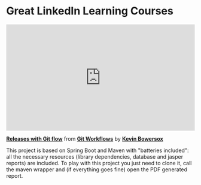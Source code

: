 <h1>Great LinkedIn Learning Courses</h1>

<div style="position:relative;height:0;padding-bottom:56.25%"><iframe width="640" height="360" src="https://www.linkedin.com/learning/embed/git-workflows/releases-with-git-flow?autoplay=false&claim=AQEDhcdVJ8axzAAAAYgQZn_Qs0t7Eg_6z5Kf1PtUBZ_4V5MfyklWsDTeDbyVSQCvv4361nA47TY_Ch0mggbmOA7542PPaZosRfj_PpMLvx20DN43qhhbQaY4cTzfWirxvkM0eLV66ZXVVeuFY1INENJmv4EK4_6v3maNd1x3elucW768VTHeRrNdi6wXWJ5MFdc51tjVI-iF8eUQvD2h2uOT4mI_KeOhq4XRKZLw7tCqA8X9J3RoSCS3UnAlaqpDlhmw3AtDK0VQ02I9wmuXSj0JClZVPHsFd5OtGs4cNoXi0wQhZlpxQaebouk0XZ-9iSkgBEtrKvmQdit2oBe8p4FW_49KHRvsaZ0n_Hw0X2liKkruNtmfHfo9xzObOFVBnZpcoH1fL-Ggf2lrLhtw89e9Zt2Sh2vHinSfCa-WQ5urIYMHAfXuDWoKJtW_dRqKPwYPJSDFlhEaJwPcf2VDd0OS3mA0wFA6Yo6nAig08P9lUQAtOmM_5BBQKPHFveqk1qPAJMqOt5pECF_BfZj37BEnoSVECWlROtOXAdGY06C9tjhyFroXUJnlMHMRoKAZ_9rWhZ3_0lXSVIFGNHLxFG4D4Ba-dmetKHxcByhhVMm93B2IYMeLXvcknRWj-aCHmzeXXOJduh7_75YolcYVFbbYWAy07E3axTnyEEgLTzRSuUOlfWi5JXIiokDseQuLmB-ibIXVTrytMIE4vMNv8IVcAp7ZmIl7ibmh8UpmvbaklTRNRZ8GAP9ujxxbljzP2sfW2BlMZ1UnlQBAdqWy8qv0-YSQylpy-ezuK80f8cbvZtVoBnrHQ6ZMcqp6vgP6m-2rI2FOxxPg_4MIz2ZkGFjOiv-V79KKF2dSHCrbj_Bmw8poPPapRR1aEt1D1ll7wAgY_nUiaFqwRaV7hidjGSggJpPh5MZG4KZBBdrD2dUyMJEDZxy3f_3HyjImgDG_oUoo4b_hwJrBkmpryyxOQn1CxL-K8ya7S1NCgxUo8aRQ7VgxbgSOIAOKBEapGDl4NkJuFXs_nHvL4dGtVzoR_313cvK7zXJ9MbmO293FQ1cbJQKL4BP1n9jxkWB6Vg0z3OBNuRLGxuVTTjlArSXYcsyli9g1pO_wKUq5uhxpYHnlodlspg5UlQ_Hlxk-DK9WlYJWh3uhakKVBiayi12Q1HPtV2FaXvKj3lLl92HxZyaqKAtACvw5EaBMktEdwppxTQn2p5_KMccSPg_ntA&lipi=urn%3Ali%3Apage%3Ad_learning_content%3Bk9DE9lddSJ6SqF1%2B8S7mcg%3D%3D&licu" mozallowfullscreen="true" webkitallowfullscreen="true" allowfullscreen="true" frameborder="0" style="position:absolute;width:100%;height:100%;left:0"></iframe></div><p><strong><a href="https://www.linkedin.com/learning/git-workflows/releases-with-git-flow?trk=embed_lil">Releases with Git flow</a></strong> from <strong><a href="https://www.linkedin.com/learning/git-workflows?trk=embed_lil">Git Workflows</a></strong> by <strong><a href="https://www.linkedin.com/learning/instructors/kevin-bowersox?trk=embed_lil">Kevin Bowersox</a></strong></p>



This project is based on Spring Boot and Maven with "batteries included": all the necessary resources (library dependencies, database and jasper reports) are included. To play with this project you just need to clone it, call the maven wrapper and (if everything goes fine) open the PDF generated report.
